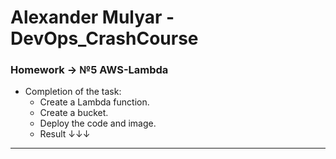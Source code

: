 # Alexander Mulyar - DevOps_CrashCourse 
   <h3>Homework -> №5 AWS-Lambda</h3>
   
- Completion of the task:
   - Create a Lambda function.
   - Create a bucket.
   - Deploy the code and image.
   - Result ↓↓↓ 
 ____
 
 
